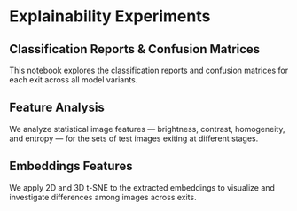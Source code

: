 # Explainability Experiments

## Classification Reports & Confusion Matrices

This notebook explores the classification reports and confusion matrices for each exit across all model variants.

## Feature Analysis

We analyze statistical image features — brightness, contrast, homogeneity, and entropy — for the sets of test images exiting at different stages.

## Embeddings Features

We apply 2D and 3D t-SNE to the extracted embeddings to visualize and investigate differences among images across exits.